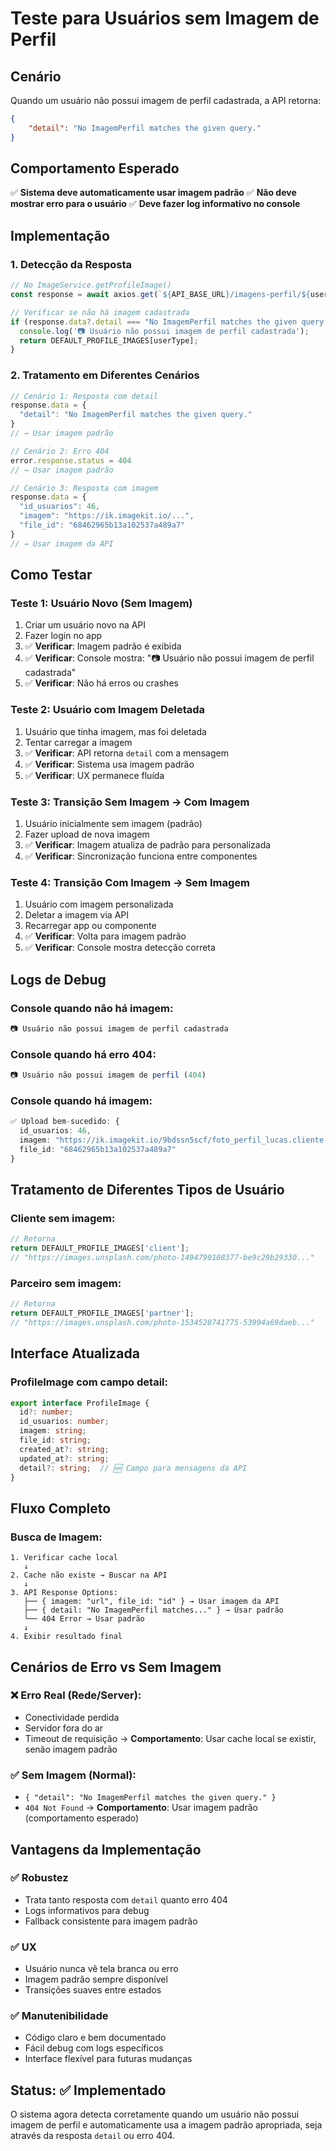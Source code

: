 # Teste para Usuários sem Imagem de Perfil

## Cenário

Quando um usuário não possui imagem de perfil cadastrada, a API retorna:
```json
{
    "detail": "No ImagemPerfil matches the given query."
}
```

## Comportamento Esperado

✅ **Sistema deve automaticamente usar imagem padrão**
✅ **Não deve mostrar erro para o usuário**
✅ **Deve fazer log informativo no console**

## Implementação

### 1. **Detecção da Resposta**
```typescript
// No ImageService.getProfileImage()
const response = await axios.get(`${API_BASE_URL}/imagens-perfil/${userId}/`);

// Verificar se não há imagem cadastrada
if (response.data?.detail === "No ImagemPerfil matches the given query.") {
  console.log('📷 Usuário não possui imagem de perfil cadastrada');
  return DEFAULT_PROFILE_IMAGES[userType];
}
```

### 2. **Tratamento em Diferentes Cenários**
```typescript
// Cenário 1: Resposta com detail
response.data = {
  "detail": "No ImagemPerfil matches the given query."
}
// → Usar imagem padrão

// Cenário 2: Erro 404  
error.response.status = 404
// → Usar imagem padrão

// Cenário 3: Resposta com imagem
response.data = {
  "id_usuarios": 46,
  "imagem": "https://ik.imagekit.io/...",
  "file_id": "68462965b13a102537a489a7"
}
// → Usar imagem da API
```

## Como Testar

### **Teste 1: Usuário Novo (Sem Imagem)**
1. Criar um usuário novo na API
2. Fazer login no app
3. ✅ **Verificar**: Imagem padrão é exibida
4. ✅ **Verificar**: Console mostra: "📷 Usuário não possui imagem de perfil cadastrada"
5. ✅ **Verificar**: Não há erros ou crashes

### **Teste 2: Usuário com Imagem Deletada**
1. Usuário que tinha imagem, mas foi deletada
2. Tentar carregar a imagem
3. ✅ **Verificar**: API retorna `detail` com a mensagem
4. ✅ **Verificar**: Sistema usa imagem padrão
5. ✅ **Verificar**: UX permanece fluída

### **Teste 3: Transição Sem Imagem → Com Imagem**
1. Usuário inicialmente sem imagem (padrão)
2. Fazer upload de nova imagem
3. ✅ **Verificar**: Imagem atualiza de padrão para personalizada
4. ✅ **Verificar**: Sincronização funciona entre componentes

### **Teste 4: Transição Com Imagem → Sem Imagem**
1. Usuário com imagem personalizada
2. Deletar a imagem via API
3. Recarregar app ou componente
4. ✅ **Verificar**: Volta para imagem padrão
5. ✅ **Verificar**: Console mostra detecção correta

## Logs de Debug

### **Console quando não há imagem:**
```typescript
📷 Usuário não possui imagem de perfil cadastrada
```

### **Console quando há erro 404:**
```typescript
📷 Usuário não possui imagem de perfil (404)
```

### **Console quando há imagem:**
```typescript
✅ Upload bem-sucedido: {
  id_usuarios: 46,
  imagem: "https://ik.imagekit.io/9bdssn5scf/foto_perfil_lucas.cliente.jpg",
  file_id: "68462965b13a102537a489a7"
}
```

## Tratamento de Diferentes Tipos de Usuário

### **Cliente sem imagem:**
```typescript
// Retorna
return DEFAULT_PROFILE_IMAGES['client'];
// "https://images.unsplash.com/photo-1494790108377-be9c29b29330..."
```

### **Parceiro sem imagem:**
```typescript
// Retorna  
return DEFAULT_PROFILE_IMAGES['partner'];
// "https://images.unsplash.com/photo-1534528741775-53994a69daeb..."
```

## Interface Atualizada

### **ProfileImage com campo detail:**
```typescript
export interface ProfileImage {
  id?: number;
  id_usuarios: number;
  imagem: string;
  file_id: string;
  created_at?: string;
  updated_at?: string;
  detail?: string;  // 🆕 Campo para mensagens da API
}
```

## Fluxo Completo

### **Busca de Imagem:**
```
1. Verificar cache local
   ↓
2. Cache não existe → Buscar na API
   ↓
3. API Response Options:
   ├── { imagem: "url", file_id: "id" } → Usar imagem da API
   ├── { detail: "No ImagemPerfil matches..." } → Usar padrão
   └── 404 Error → Usar padrão
   ↓
4. Exibir resultado final
```

## Cenários de Erro vs Sem Imagem

### **❌ Erro Real (Rede/Server):**
- Conectividade perdida
- Servidor fora do ar
- Timeout de requisição
→ **Comportamento**: Usar cache local se existir, senão imagem padrão

### **✅ Sem Imagem (Normal):**
- `{ "detail": "No ImagemPerfil matches the given query." }`
- `404 Not Found`
→ **Comportamento**: Usar imagem padrão (comportamento esperado)

## Vantagens da Implementação

### ✅ **Robustez**
- Trata tanto resposta com `detail` quanto erro 404
- Logs informativos para debug
- Fallback consistente para imagem padrão

### ✅ **UX**
- Usuário nunca vê tela branca ou erro
- Imagem padrão sempre disponível
- Transições suaves entre estados

### ✅ **Manutenibilidade**
- Código claro e bem documentado
- Fácil debug com logs específicos
- Interface flexível para futuras mudanças

## Status: ✅ Implementado

O sistema agora detecta corretamente quando um usuário não possui imagem de perfil e automaticamente usa a imagem padrão apropriada, seja através da resposta `detail` ou erro 404. 